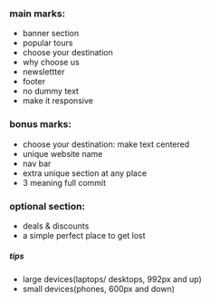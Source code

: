 ### main marks:
- banner section
- popular tours
- choose your destination
- why choose us
- newslettter
- footer
- no dummy text
- make it responsive

### bonus marks:
- choose your destination: make text centered
- unique website name
- nav bar
- extra unique section at any place
- 3 meaning full commit

### optional section:
- deals & discounts
- a simple perfect place to get lost

##### tips
- large devices(laptops/ desktops, 992px and up)
- small devices(phones, 600px and down)
